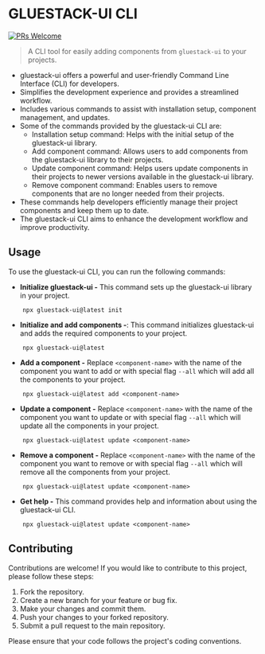 # GLUESTACK-UI CLI

[![PRs Welcome](https://img.shields.io/badge/PRs-welcome-brightgreen.svg?style=flat-square)](http://makeapullrequest.com)

> A CLI tool for easily adding components from `gluestack-ui` to your projects.

- gluestack-ui offers a powerful and user-friendly Command Line Interface (CLI) for developers.
- Simplifies the development experience and provides a streamlined workflow.
- Includes various commands to assist with installation setup, component management, and updates.
- Some of the commands provided by the gluestack-ui CLI are:
  - Installation setup command: Helps with the initial setup of the gluestack-ui library.
  - Add component command: Allows users to add components from the gluestack-ui library to their projects.
  - Update component command: Helps users update components in their projects to newer versions available in the gluestack-ui library.
  - Remove component command: Enables users to remove components that are no longer needed from their projects.
- These commands help developers efficiently manage their project components and keep them up to date.
- The gluestack-ui CLI aims to enhance the development workflow and improve productivity.

## Usage

To use the gluestack-ui CLI, you can run the following commands:

- **Initialize gluestack-ui -** This command sets up the gluestack-ui library in your project.

```
    npx gluestack-ui@latest init
```

- **Initialize and add components -**: This command initializes gluestack-ui and adds the required components to your project.

```
    npx gluestack-ui@latest
```

- **Add a component -** Replace `<component-name>` with the name of the component you want to add or with special flag `--all` which will add all the components to your project.

```
    npx gluestack-ui@latest add <component-name>
```

- **Update a component -** Replace `<component-name>` with the name of the component you want to update or with special flag `--all` which will update all the components in your project.

```
    npx gluestack-ui@latest update <component-name>
```

- **Remove a component -** Replace `<component-name>` with the name of the component you want to remove or with special flag `--all` which will remove all the components from your project.

```
    npx gluestack-ui@latest update <component-name>
```

- **Get help -** This command provides help and information about using the gluestack-ui CLI.

```
    npx gluestack-ui@latest update <component-name>
```

## Contributing

Contributions are welcome! If you would like to contribute to this project, please follow these steps:

1. Fork the repository.
2. Create a new branch for your feature or bug fix.
3. Make your changes and commit them.
4. Push your changes to your forked repository.
5. Submit a pull request to the main repository.

Please ensure that your code follows the project's coding conventions.
